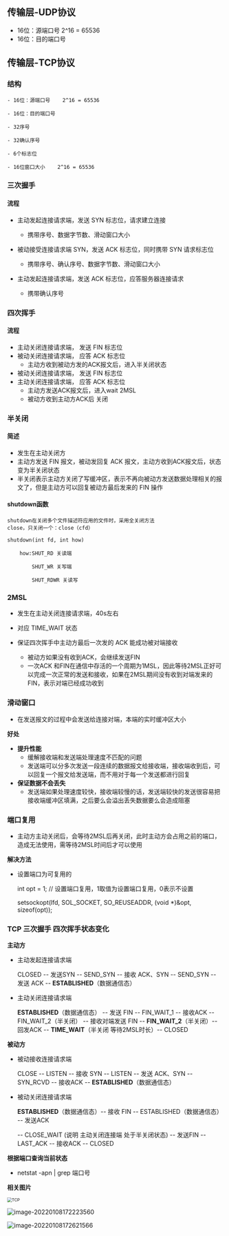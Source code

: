 ## **传输层-UDP协议**

- 16位：源端口号	2^16 = 65536 
- 16位：目的端口号



## **传输层-TCP协议**

### **结构**

```
- 16位：源端口号    2^16 = 65536  

- 16位：目的端口号

- 32序号

- 32确认序号

- 6个标志位

- 16位窗口大小    2^16 = 65536
```

### **三次握手**

#### **流程**

- 主动发起连接请求端，发送 SYN 标志位，请求建立连接
  - 携带序号、数据字节数、滑动窗口大小



- 被动接受连接请求端 SYN，发送 ACK 标志位，同时携带 SYN 请求标志位
  - 携带序号、确认序号、数据字节数、滑动窗口大小



- 主动发起连接请求端，发送 ACK 标志位，应答服务器连接请求
  - 携带确认序号

### **四次挥手**

#### **流程**

- 主动关闭连接请求端， 发送 FIN 标志位
- 被动关闭连接请求端， 应答 ACK 标志位
  - 主动方收到被动方发的ACK报文后，进入半关闭状态
- 被动关闭连接请求端， 发送 FIN 标志位
- 主动关闭连接请求端， 应答 ACK 标志位
  - 主动方发送ACK报文后，进入wait 2MSL
  - 被动方收到主动方ACK后 关闭

### **半关闭**

#### **简述**

- 发生在主动关闭方
- 主动方发送 FIN 报文，被动发回复 ACK 报文，主动方收到ACK报文后，状态变为半关闭状态
- 半关闭表示主动方关闭了写缓冲区，表示不再向被动方发送数据处理相关的报文了，但是主动方可以回复被动方最后发来的 FIN 操作



#### **shutdown**函数

	shutdown在关闭多个文件描述符应用的文件时，采用全关闭方法
	close，只关闭一个：close（cfd）
	
	shutdown(int fd, int how)
	
		how:SHUT_RD	关读端
	
			SHUT_WR	关写端
	
			SHUT_RDWR 关读写

### **2MSL**

- 发生在主动关闭连接请求端，40s左右
- 对应 TIME_WAIT 状态

- 保证四次挥手中主动方最后一次发的 ACK 能成功被对端接收
  - 被动方如果没有收到ACK，会继续发送FIN
  - 一次ACK 和FIN在通信中存活的一个周期为1MSL，因此等待2MSL正好可以完成一次正常的发送和接收，如果在2MSL期间没有收到对端发来的FIN，表示对端已经成功收到

### **滑动窗口**

- 在发送报文的过程中会发送给连接对端，本端的实时缓冲区大小



**好处**

- **提升性能**
  - 缓解接收端和发送端处理速度不匹配的问题
  - 发送端可以分多次发送一段连续的数据报文给接收端，接收端收到后，可以回复一个报文给发送端，而不用对于每一个发送都进行回复
- **保证数据不会丢失**
  - 发送端如果处理速度较快，接收端较慢的话，发送端较快的发送很容易把接收端缓冲区填满，之后要么会溢出丢失数据要么会造成阻塞

### **端口复用**

- 主动方主动关闭后，会等待2MSL后再关闭，此时主动方会占用之前的端口，造成无法使用，需等待2MSL时间后才可以使用

**解决方法**

- 设置端口为可复用的

	int opt = 1;		// 设置端口复用，1取值为设置端口复用，0表示不设置
	
	setsockopt(lfd, SOL_SOCKET, SO_REUSEADDR, (void *)&opt, sizeof(opt));

### **TCP 三次握手 四次挥手状态变化**

**主动方**

- 主动发起连接请求端

  CLOSED -- 发送SYN -- SEND_SYN -- 接收 ACK、SYN -- SEND_SYN -- 发送 ACK -- **ESTABLISHED**（数据通信态）

- 主动关闭连接请求端

  **ESTABLISHED**（数据通信态） -- 发送 FIN -- FIN_WAIT_1 -- 接收ACK -- FIN_WAIT_2（半关闭）
  	-- 接收对端发送 FIN -- **FIN_WAIT_2**（半关闭）-- 回发ACK -- **TIME_WAIT**（半关闭 等待2MSL时长）-- CLOSED



**被动方**

- 被动接收连接请求端

  CLOSE -- LISTEN -- 接收 SYN -- LISTEN -- 发送 ACK、SYN -- SYN_RCVD -- 接收ACK -- **ESTABLISHED**（数据通信态）

- 被动关闭连接请求端

  **ESTABLISHED**（数据通信态）-- 接收 FIN -- ESTABLISHED（数据通信态） -- 发送ACK

  -- CLOSE_WAIT (说明 主动关闭连接端 处于半关闭状态) -- 发送FIN -- LAST_ACK -- 接收ACK -- CLOSED



**根据端口查询当前状态**

- netstat -apn | grep  端口号



**相关图片**



<img src="images/TCP.png" alt="TCP" style="zoom: 67%;" />



![image-20220108172223560](images/tcp状态1.png)

![image-20220108172621566](images/tcp状态转移2.png)



